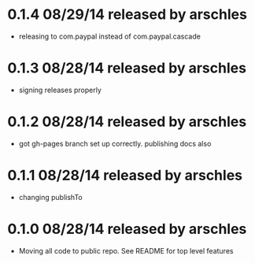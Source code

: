 
# 0.1.4 08/29/14 released by arschles
* releasing to com.paypal instead of com.paypal.cascade

# 0.1.3 08/28/14 released by arschles
* signing releases properly

# 0.1.2 08/28/14 released by arschles
* got gh-pages branch set up correctly. publishing docs also

# 0.1.1 08/28/14 released by arschles
* changing publishTo

# 0.1.0 08/28/14 released by arschles
* Moving all code to public repo. See README for top level features
